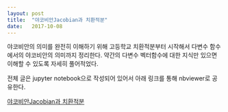 ```yaml
---
layout: post
title:  "야코비안Jacobian과 치환적분"
date:   2017-10-08
---
```


야코비안의 의미를 완전히 이해하기 위해 고등학교 치환적분부터 시작해서 다변수 함수에서의 야코비안의 의미까지 정리한다. 
약간의 다변수 벡터함수에 대한 지식만 있으면 이해할 수 있도록 자세히 풀어적었다.

전체 글은 jupyter notebook으로 작성되어 있어서 아래 링크를 통해 nbviewer로 공유한다.

[야코비안Jacobian과 치환적분][jacobian]

[jacobian]: http://nbviewer.jupyter.org/github/metamath1/ml-simple-works/blob/master/sampling/double-integral.ipynb

